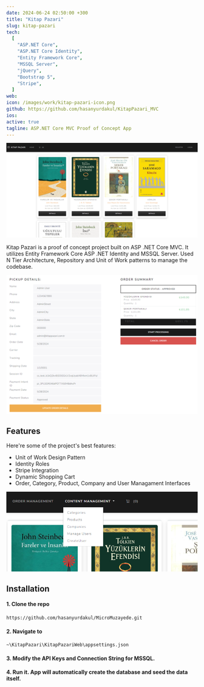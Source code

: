 ```yaml
---
date: 2024-06-24 02:50:00 +300
title: "Kitap Pazari"
slug: kitap-pazari
tech:
  [
    "ASP.NET Core",
    "ASP.NET Core Identity",
    "Entity Framework Core",
    "MSSQL Server",
    "jQuery",
    "Bootstrap 5",
    "Stripe",
  ]
web:
icon: /images/work/kitap-pazari-icon.png
github: https://github.com/hasanyurdakul/KitapPazari_MVC
ios:
active: true
tagline: ASP.NET Core MVC Proof of Concept App
---
```


![Screenshot](https://raw.githubusercontent.com/hasanyurdakul/hasanyurdakul/main/static/KitapPazari/sc1.png)

Kitap Pazari is a proof of concept project built on ASP .NET Core MVC. It utilizes Entity Framework Core ASP .NET Identity and MSSQL Server.
Used N Tier Architecture, Repository and Unit of Work patterns to manage the codebase.

![Screenshot](https://raw.githubusercontent.com/hasanyurdakul/hasanyurdakul/main/static/KitapPazari/sc3.png)

<h2>Features</h2>

Here're some of the project's best features:

- Unit of Work Design Pattern
- Identity Roles
- Stripe Integration
- Dynamic Shopping Cart
- Order, Category, Product, Company and User
  Managament Interfaces

![Screenshot](https://raw.githubusercontent.com/hasanyurdakul/hasanyurdakul/main/static/KitapPazari/sc2.png)

<h2>Installation </h2>

#### 1. Clone the repo

```
https://github.com/hasanyurdakul/MicroMuzayede.git
```

#### 2. Navigate to

```
~\KitapPazari\KitapPazariWeb\appsettings.json
```

#### 3. Modify the API Keys and Connection String for MSSQL.

#### 4. Run it. App will automatically create the database and seed the data itself.
